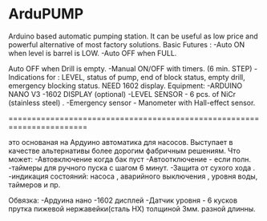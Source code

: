 # ArduPUMP
Arduino based automatic pumping station. It can be useful as low price and powerful alternative of most factory solutions. Basic Futures : -Auto ON when level is barrel is LOW. -Auto OFF when FULL.

Auto OFF when Drill is empty. -Manual ON/OFF with timers. (6 min. STEP) -Indications for : LEVEL, status of pump, end of block status, empty drill, emergency blocking status. NEED 1602 display.
Equipment: -ARDUINO NANO V3 -1602 DISPLAY (optional) -LEVEL SENSOR - 6 pcs. of NiCr (stainless steel) . -Emergency sensor - Manometer with Hall-effect sensor.

=======================================================================

это основаная на Ардуино автоматика для насосов. Выступает в качестве альтернативы более дорогим фабричным решениям. Что может: -Автовключение когда бак пуст -Автоотключение - если полн. -таймеры для ручного пуска с шагом 6 минут. -Защита от сухого хода . -индикация состояний: насоса , аварийного выключения , уровня воды, таймеров и пр.

Обвязка: -Ардуина нано -1602 дисплей -Датчик уровня - 6 кусков прутка пижевой нержавейки(сталь НХ) толщиной 3мм. разной длинны.
